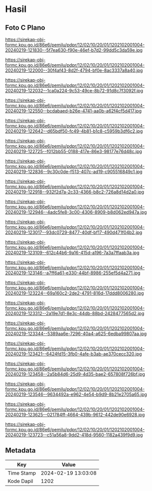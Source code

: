 # Hasil

## Foto C Plano

https://sirekap-obj-formc.kpu.go.id/86e6/pemilu/pdpr/12/02/10/20/01/1202102001004-20240219-121830--5f7ea630-f90e-46ef-b7d2-99dd5c3da59e.jpg

https://sirekap-obj-formc.kpu.go.id/86e6/pemilu/pdpr/12/02/10/20/01/1202102001004-20240219-122000--30f4af43-8d2f-4794-bf0e-8ac3337a8a40.jpg

https://sirekap-obj-formc.kpu.go.id/86e6/pemilu/pdpr/12/02/10/20/01/1202102001004-20240219-122032--1ca0a224-9c53-49ce-8b72-91d8c7f3092f.jpg

https://sirekap-obj-formc.kpu.go.id/86e6/pemilu/pdpr/12/02/10/20/01/1202102001004-20240219-122550--bcdabaed-b26e-4741-aa0b-a62f4cf5d417.jpg

https://sirekap-obj-formc.kpu.go.id/86e6/pemilu/pdpr/12/02/10/20/01/1202102001004-20240219-122642--d65bdf50-fc49-4b81-b1c8-c5959b3df6c2.jpg

https://sirekap-obj-formc.kpu.go.id/86e6/pemilu/pdpr/12/02/10/20/01/1202102001004-20240219-122725--f012bb55-0188-417e-86e3-98177e76d48c.jpg

https://sirekap-obj-formc.kpu.go.id/86e6/pemilu/pdpr/12/02/10/20/01/1202102001004-20240219-122836--9c30c0de-f513-407c-ad19-c905516849c1.jpg

https://sirekap-obj-formc.kpu.go.id/86e6/pemilu/pdpr/12/02/10/20/01/1202102001004-20240219-122918--932f2d7a-2c33-4366-b8c2-726a8d14d2a0.jpg

https://sirekap-obj-formc.kpu.go.id/86e6/pemilu/pdpr/12/02/10/20/01/1202102001004-20240219-122946--4adc5fe8-3c00-4306-8909-b8d062ed947a.jpg

https://sirekap-obj-formc.kpu.go.id/86e6/pemilu/pdpr/12/02/10/20/01/1202102001004-20240219-123017--93dc0729-8477-40df-bf17-490d471f04b2.jpg

https://sirekap-obj-formc.kpu.go.id/86e6/pemilu/pdpr/12/02/10/20/01/1202102001004-20240219-123109--612c44b6-9a16-415d-a196-7a3a7ffaab3a.jpg

https://sirekap-obj-formc.kpu.go.id/86e6/pemilu/pdpr/12/02/10/20/01/1202102001004-20240219-123146--a7ff6a61-e330-44bf-8986-255ef5d4a271.jpg

https://sirekap-obj-formc.kpu.go.id/86e6/pemilu/pdpr/12/02/10/20/01/1202102001004-20240219-123224--69a160c2-2de2-4791-816d-17ddd8006280.jpg

https://sirekap-obj-formc.kpu.go.id/86e6/pemilu/pdpr/12/02/10/20/01/1202102001004-20240219-123312--2a19e7d1-8e3c-44db-88bd-2428477565d2.jpg

https://sirekap-obj-formc.kpu.go.id/86e6/pemilu/pdpr/12/02/10/20/01/1202102001004-20240219-123344--5389aa6e-7296-40a4-a625-6edba99807aa.jpg

https://sirekap-obj-formc.kpu.go.id/86e6/pemilu/pdpr/12/02/10/20/01/1202102001004-20240219-123421--6424fd15-3fb0-4afe-b3ab-ae370cecc320.jpg

https://sirekap-obj-formc.kpu.go.id/86e6/pemilu/pdpr/12/02/10/20/01/1202102001004-20240219-123458--2a5b84d6-25d9-4d35-bae2-657808f726bf.jpg

https://sirekap-obj-formc.kpu.go.id/86e6/pemilu/pdpr/12/02/10/20/01/1202102001004-20240219-123546--9634492a-e962-4e54-b9d9-8b21e2705a65.jpg

https://sirekap-obj-formc.kpu.go.id/86e6/pemilu/pdpr/12/02/10/20/01/1202102001004-20240219-123625--021784ff-4664-439b-9612-442de90e6928.jpg

https://sirekap-obj-formc.kpu.go.id/86e6/pemilu/pdpr/12/02/10/20/01/1202102001004-20240219-123723--c51a56a8-9dd2-418d-9560-1182a439f9d9.jpg


## Metadata

| Key        | Value               |
| ---------- | ------------------- |
| Time Stamp | 2024-02-19 13:03:08 |
| Kode Dapil | 1202                |



